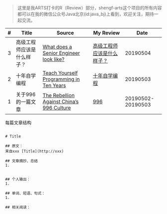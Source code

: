 > 这里是我ARTS打卡的R（Review）部分，shengf-arts这个项目的所有内容都可以在我的微信公众号Java北京(id:java_bj)上看到，欢迎关注，期待一起交流。

| # | Title | Source | My Review | Date |
| --- | ----- | --------- | ---------- | ---- |
| 3 | 高级工程师应该是什么样子？ | [What does a Senior Engineer look like?](https://hackernoon.com/what-does-a-senior-engineer-look-like-6fd59520a11e) | [高级工程师应该是什么样子？](./what-does-a-senior-engineer-look-like/README.md) | 20190504 |
| 2 | 十年自学编程 | [Teach Yourself Programming in Ten Years](http://norvig.com/21-days.html) | [十年自学编程](./TeachYourselfProgramminginTenYears/README.md) | 20190503 |
| 1 | 关于996的一篇文章 | [The Rebellion Against China’s 996 Culture](https://onezero.medium.com/the-rebellion-against-chinas-996-culture-b5b21b6a92c0) | [996](./996/README.md) | 20190502-20190503 |



每篇文章结构
```

# Title

## 原文：
来自xxx [Title](http://xxx)

## 文章摘抄、总结
1. 


## 个人输出：
1.

## 单词、短语、句式：
1. 

## 相关阅读：

```